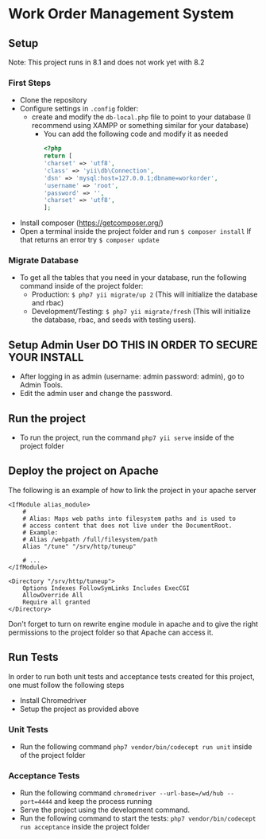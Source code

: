 # Work Order Management System

## Setup
Note: This project runs in 8.1 and does not work yet with 8.2

### First Steps

- Clone the repository
- Configure settings in `.config` folder:
    - create and modify the `db-local.php` file to point to your database (I recommend using XAMPP or something similar for your database)
        - You can add the following code and modify it as needed 
            ``` php
            <?php
            return [
            'charset' => 'utf8',
            'class' => 'yii\db\Connection',
            'dsn' => 'mysql:host=127.0.0.1;dbname=workorder',
            'username' => 'root',
            'password' => '',
            'charset' => 'utf8',
            ];
            ```
- Install composer (https://getcomposer.org/)
- Open a terminal inside the project folder and run `$ composer install` If that returns an error try `$ composer update`

### Migrate Database

- To get all the tables that you need in your database, run the following command inside of the project folder: 
    - Production: `$ php7 yii migrate/up 2` (This will initialize the database and rbac)
    - Development/Testing: `$ php7 yii migrate/fresh` (This will initialize the database, rbac, and seeds with testing users).

## Setup Admin User DO THIS IN ORDER TO SECURE YOUR INSTALL
- After logging in as admin (username: admin password: admin), go to Admin Tools.
- Edit the admin user and change the password.

## Run the project

- To run the project, run the command `php7 yii serve` inside of the project folder

## Deploy the project on Apache
The following is an example of how to link the project in your apache server
``` 
<IfModule alias_module>
    #
    # Alias: Maps web paths into filesystem paths and is used to
    # access content that does not live under the DocumentRoot.
    # Example:
    # Alias /webpath /full/filesystem/path
    Alias "/tune" "/srv/http/tuneup"

    # ...
</IfModule>

<Directory "/srv/http/tuneup">
    Options Indexes FollowSymLinks Includes ExecCGI
    AllowOverride All
    Require all granted
</Directory>
```
Don't forget to turn on rewrite engine module in apache and to give the right permissions to the project folder so that Apache can access it.

## Run Tests
In order to run both unit tests and acceptance tests created for this project, one must follow the following steps
- Install Chromedriver
- Setup the project as provided above
### Unit Tests
- Run the following command `php7 vendor/bin/codecept run unit` inside of the project folder
### Acceptance Tests
- Run the following command `chromedriver --url-base=/wd/hub --port=4444` and keep the process running
- Serve the project using the development command.
- Run the following command to start the tests: `php7 vendor/bin/codecept run acceptance` inside the project folder
